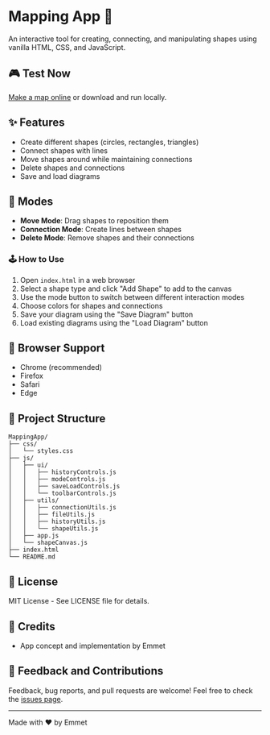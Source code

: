 # Mapping App 🌌

An interactive tool for creating, connecting, and manipulating shapes using vanilla HTML, CSS, and JavaScript.

## 🎮 Test Now

[Make a map online](https://shotgunemmet.github.io/MappingApp/) or download and run locally.

## ✨ Features

- Create different shapes (circles, rectangles, triangles)
- Connect shapes with lines
- Move shapes around while maintaining connections
- Delete shapes and connections
- Save and load diagrams

## 📖 Modes

- **Move Mode**: Drag shapes to reposition them
- **Connection Mode**: Create lines between shapes
- **Delete Mode**: Remove shapes and their connections

### 🕹️ How to Use

1. Open `index.html` in a web browser
2. Select a shape type and click "Add Shape" to add to the canvas
3. Use the mode button to switch between different interaction modes
4. Choose colors for shapes and connections
5. Save your diagram using the "Save Diagram" button
6. Load existing diagrams using the "Load Diagram" button

## 👀 Browser Support

- Chrome (recommended)
- Firefox
- Safari
- Edge

## 📁 Project Structure
```
MappingApp/
├── css/
│   └── styles.css
├── js/
│   ├── ui/
│   │   ├── historyControls.js
│   │   ├── modeControls.js
│   │   ├── saveLoadControls.js
│   │   └── toolbarControls.js
│   ├── utils/
│   │   ├── connectionUtils.js
│   │   ├── fileUtils.js
│   │   ├── historyUtils.js
│   │   └── shapeUtils.js
│   ├── app.js
│   └── shapeCanvas.js
├── index.html
└── README.md
```

## 📜 License

MIT License - See LICENSE file for details.

## 🙌 Credits

- App concept and implementation by  Emmet

## 📣 Feedback and Contributions

Feedback, bug reports, and pull requests are welcome! Feel free to check the [issues page](https://github.com/shotgunemmet/MappingApp/issues).

---

Made with ❤️ by Emmet
